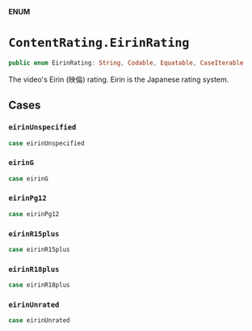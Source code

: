 **ENUM**

# `ContentRating.EirinRating`

```swift
public enum EirinRating: String, Codable, Equatable, CaseIterable
```

The video's Eirin (映倫) rating. Eirin is the Japanese rating system.

## Cases
### `eirinUnspecified`

```swift
case eirinUnspecified
```

### `eirinG`

```swift
case eirinG
```

### `eirinPg12`

```swift
case eirinPg12
```

### `eirinR15plus`

```swift
case eirinR15plus
```

### `eirinR18plus`

```swift
case eirinR18plus
```

### `eirinUnrated`

```swift
case eirinUnrated
```
